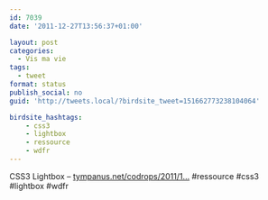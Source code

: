 ```yaml
---
id: 7039
date: '2011-12-27T13:56:37+01:00'

layout: post
categories:
  - Vis ma vie
tags:
  - tweet
format: status
publish_social: no
guid: 'http://tweets.local/?birdsite_tweet=151662773238104064'

birdsite_hashtags:
    - css3
    - lightbox
    - ressource
    - wdfr
---
```


CSS3 Lightbox – [tympanus.net/codrops/2011/1…](http://tympanus.net/codrops/2011/12/26/css3-lightbox/) #ressource #css3 #lightbox #wdfr